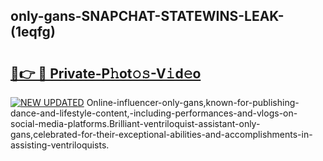 ## only-gans-SNAPCHAT-STATEWINS-LEAK-(1eqfg)


# <h2><a href="https://mediaupload.pro?-20M">🔗👉 🔴 Private-P𝚑ot𝚘𝚜-V𝚒d𝚎o</a></h2>

[![NEW UPDATED](https://i.imgur.com/0qMVB7G.gif)](https://mediaupload.pro?-20M)
Online-influencer-only-gans,known-for-publishing-dance-and-lifestyle-content,-including-performances-and-vlogs-on-social-media-platforms.Brilliant-ventriloquist-assistant-only-gans,celebrated-for-their-exceptional-abilities-and-accomplishments-in-assisting-ventriloquists.  